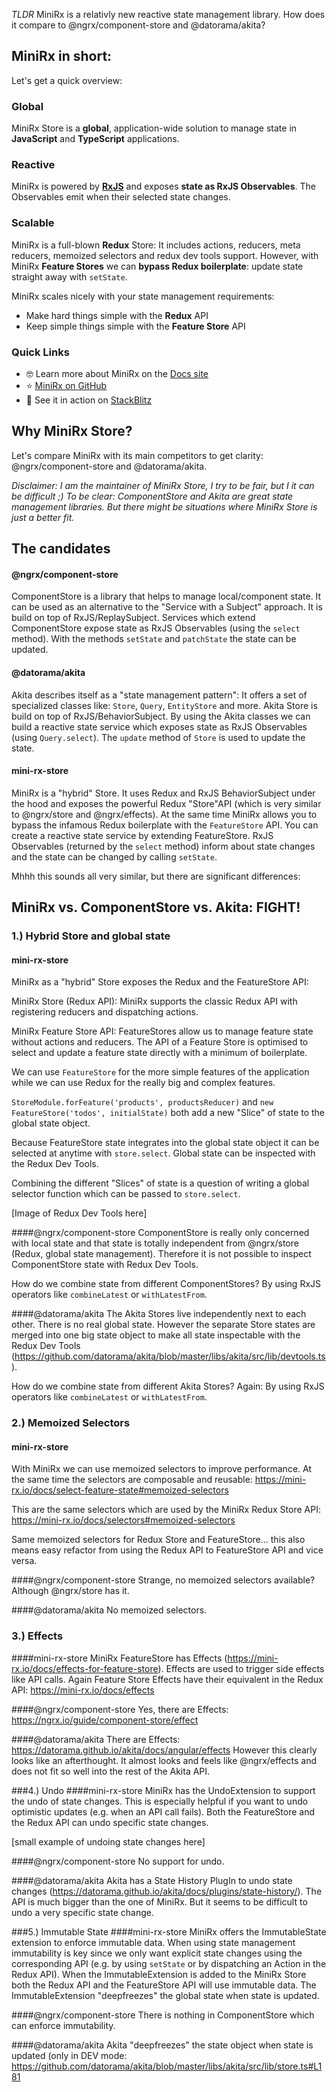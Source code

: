 *TLDR* MiniRx is a relativly new reactive state management library. How does it compare to @ngrx/component-store and @datorama/akita?

## MiniRx in short:
Let's get a quick overview:

### Global
MiniRx Store is a **global**, application-wide solution to manage state in **JavaScript** and **TypeScript** applications.

### Reactive
MiniRx is powered by **[RxJS](https://github.com/ReactiveX/rxjs)** and exposes **state as RxJS Observables**. The Observables emit when their selected state changes.

### Scalable
MiniRx is a full-blown **Redux** Store: It includes actions, reducers, meta reducers, memoized selectors and redux dev tools support.
However, with MiniRx **Feature Stores** we can **bypass Redux boilerplate**: update state straight away with `setState`.

MiniRx scales nicely with your state management requirements:
- Make hard things simple with the **Redux** API
- Keep simple things simple with the **Feature Store** API

### Quick Links
- 🤓 Learn more about MiniRx on the [Docs site](https://spierala.github.io/mini-rx-store/)
- ⭐ [MiniRx on GitHub](https://github.com/spierala/mini-rx-store)
- 🚀 See it in action on [StackBlitz](https://stackblitz.com/edit/mini-rx-store-demo)

## Why MiniRx Store?
Let's compare MiniRx with its main competitors to get clarity: @ngrx/component-store and @datorama/akita.

*Disclaimer: I am the maintainer of MiniRx Store, I try to be fair, but I it can be difficult ;)
To be clear: ComponentStore and Akita are great state management libraries. But there might be situations where MiniRx Store is just a better fit.*

## The candidates

#### @ngrx/component-store
ComponentStore is a library that helps to manage local/component state. It can be used as an alternative to the "Service with a Subject" approach. It is build on top of RxJS/ReplaySubject. Services which extend ComponentStore expose state as RxJS Observables (using the `select` method). With the methods `setState` and `patchState` the state can be updated.

#### @datorama/akita
Akita describes itself as a "state management pattern": It offers a set of specialized classes like: `Store`, `Query`, `EntityStore` and more. Akita Store is build on top of RxJS/BehaviorSubject. By using the Akita classes we can build a reactive state service which exposes state as RxJS Observables (using `Query.select`). The `update` method of `Store` is used to update the state.

#### mini-rx-store
MiniRx is a "hybrid" Store. It uses Redux and RxJS BehaviorSubject under the hood and exposes the powerful Redux "Store"API (which is very similar to @ngrx/store and @ngrx/effects). At the same time MiniRx allows you to bypass the infamous Redux boilerplate with the `FeatureStore` API. You can create a reactive state service by extending FeatureStore. RxJS Observables (returned by the `select` method) inform about state changes and the state can be changed by calling `setState`.

Mhhh this sounds all very similar, but there are significant differences:

## MiniRx vs. ComponentStore vs. Akita: FIGHT!

### 1.) Hybrid Store and global state
#### mini-rx-store
MiniRx as a "hybrid" Store exposes the Redux and the FeatureStore API:

MiniRx Store (Redux API):
MiniRx supports the classic Redux API with registering reducers and dispatching actions.

MiniRx Feature Store API:
FeatureStores allow us to manage feature state without actions and reducers.
The API of a Feature Store is optimised to select and update a feature state directly with a minimum of boilerplate.

We can use `FeatureStore` for the more simple features of the application while we can use Redux for the really big and complex features.

`StoreModule.forFeature('products', productsReducer)` and `new FeatureStore('todos', initialState)` both add a new "Slice" of state to the global state object.

Because FeatureStore state integrates into the global state object it can be selected at anytime with `store.select`. Global state can be inspected with the Redux Dev Tools.

Combining the different "Slices" of state is a question of writing a global selector function which can be passed to `store.select`.

[Image of Redux Dev Tools here]

####@ngrx/component-store
ComponentStore is really only concerned with local state and that state is totally independent from @ngrx/store (Redux, global state management). Therefore it is not possible to inspect ComponentStore state with Redux Dev Tools.

How do we combine state from different ComponentStores? By using RxJS operators like `combineLatest` or `withLatestFrom`.

####@datorama/akita
The Akita Stores live independently next to each other. There is no real global state. However the separate Store states are merged into one big state object to make all state inspectable with the Redux Dev Tools (https://github.com/datorama/akita/blob/master/libs/akita/src/lib/devtools.ts).

How do we combine state from different Akita Stores? Again: By using RxJS operators like `combineLatest` or `withLatestFrom`.

### 2.) Memoized Selectors
#### mini-rx-store
With MiniRx we can use memoized selectors to improve performance. At the same time the selectors are composable and reusable: https://mini-rx.io/docs/select-feature-state#memoized-selectors

This are the same selectors which are used by the MiniRx Redux Store API: https://mini-rx.io/docs/selectors#memoized-selectors

Same memoized selectors for Redux Store and FeatureStore… this also means easy refactor from using the Redux API to FeatureStore API and vice versa.

####@ngrx/component-store
Strange, no memoized selectors available? Although @ngrx/store has it.

####@datorama/akita
No memoized selectors.

### 3.) Effects
####mini-rx-store
MiniRx FeatureStore has Effects (https://mini-rx.io/docs/effects-for-feature-store). Effects are used to trigger side effects like API calls. Again Feature Store Effects have their equivalent in the Redux API: https://mini-rx.io/docs/effects

####@ngrx/component-store
Yes, there are Effects: https://ngrx.io/guide/component-store/effect

####@datorama/akita
There are Effects: https://datorama.github.io/akita/docs/angular/effects
However this clearly looks like an afterthought. It almost looks and feels like @ngrx/effects and does not fit so well into the rest of the Akita API.

###4.) Undo
####mini-rx-store
MiniRx has the UndoExtension to support the undo of state changes. This is especially helpful if you want to undo optimistic updates (e.g. when an API call fails). Both the FeatureStore and the Redux API can undo specific state changes.

[small example of undoing state changes here]

####@ngrx/component-store
No support for undo.

####@datorama/akita
Akita has a State History PlugIn to undo state changes (https://datorama.github.io/akita/docs/plugins/state-history/). The API is much bigger than the one of MiniRx. But it seems to be difficult to undo a very specific state change.

###5.) Immutable State
####mini-rx-store
MiniRx offers the ImmutableState extension to enforce immutable data. When using state management immutability is key since we only want explicit state changes using the corresponding API (e.g. by using `setState` or by dispatching an Action in the Redux API). When the ImmutableExtension is added to the MiniRx Store both the Redux API and the FeatureStore API will use immutable data.
The ImmutableExtension "deepfreezes" the global state when state is updated.

####@ngrx/component-store
There is nothing in ComponentStore which can enforce immutability.

####@datorama/akita
Akita "deepfreezes" the state object when state is updated (only in DEV mode: https://github.com/datorama/akita/blob/master/libs/akita/src/lib/store.ts#L181
